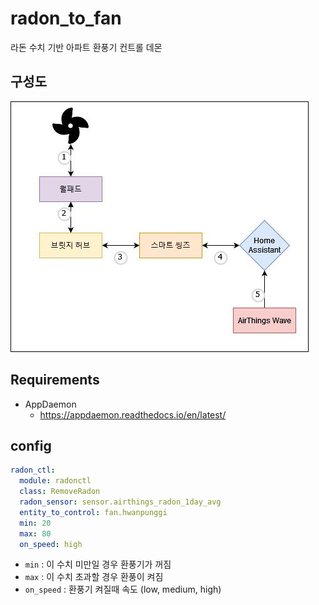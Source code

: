 # radon_to_fan

라돈 수치 기반 아파트 환풍기 컨트롤 데몬

## 구성도

![](imgs/arch.jpg)


## Requirements 

- AppDaemon
  - https://appdaemon.readthedocs.io/en/latest/

## config

```yaml
radon_ctl:
  module: radonctl
  class: RemoveRadon
  radon_sensor: sensor.airthings_radon_1day_avg
  entity_to_control: fan.hwanpunggi
  min: 20
  max: 80
  on_speed: high
```

- `min` : 이 수치 미만일 경우 환풍기가 꺼짐 
- `max` : 이 수치 초과할 경우 환풍이 켜짐 
- `on_speed` : 환풍기 켜질때 속도 (low, medium, high) 
